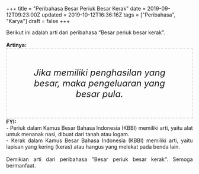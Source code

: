 +++
title = "Peribahasa Besar Periuk Besar Kerak"
date = 2019-09-12T09:23:00Z
updated = 2019-10-12T16:36:16Z
tags = ["Peribahasa", "Karya"]
draft = false
+++

<div dir="ltr" style="text-align: left;" trbidi="on"><div style="text-align: justify;">Berikut ini adalah arti dari peribahasa “Besar periuk besar kerak”.</div><br /><div style="text-align: justify;"><b>Artinya:</b></div><div style="border: 2px dashed #ddd; font-size: 24px; height: auto; margin: 0 auto; padding: 50px; text-align: center; width: auto;"><i>Jika memiliki penghasilan yang besar, maka pengeluaran yang besar pula.</i></div><div style="text-align: justify;"><b>FYI:</b><br />- Periuk dalam Kamus Besar Bahasa Indonesia (KBBI) memiliki arti, yaitu alat untuk menanak nasi, dibuat dari tanah atau logam.<br />- Kerak dalam Kamus Besar Bahasa Indonesia (KBBI) memiliki arti, yaitu lapisan yang kering (keras) atau hangus yang melekat pada benda lain.<br /><br /></div><div style="text-align: justify;">Demikian arti dari peribahasa "Besar periuk besar kerak". Semoga bermanfaat.</div></div>
